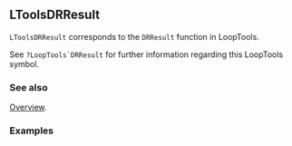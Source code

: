 ## LToolsDRResult

`LToolsDRResult` corresponds to the `DRResult` function in LoopTools.

See ``?LoopTools`DRResult`` for further information regarding this LoopTools symbol.

### See also

[Overview](Extra/FeynHelpers.md).

### Examples